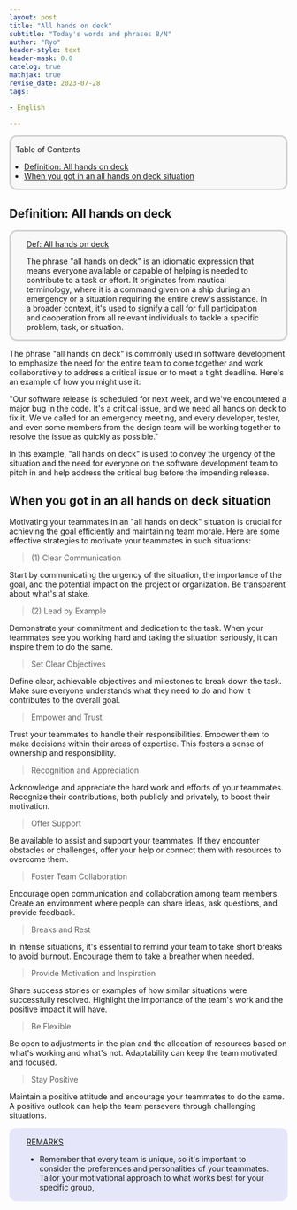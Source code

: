 ```yaml
---
layout: post
title: "All hands on deck"
subtitle: "Today's words and phrases 8/N"
author: "Ryo"
header-style: text
header-mask: 0.0
catelog: true
mathjax: true
revise_date: 2023-07-28
tags:

- English

---
```


<div style='border-radius: 1em; border-style:solid; border-color:#D3D3D3; background-color:#F8F8F8'>

<p class="h4">&nbsp;&nbsp;Table of Contents</p>

<!-- START doctoc generated TOC please keep comment here to allow auto update -->
<!-- DON'T EDIT THIS SECTION, INSTEAD RE-RUN doctoc TO UPDATE -->

- [Definition: All hands on deck](#definition-all-hands-on-deck)
- [When you got in an all hands on deck situation](#when-you-got-in-an-all-hands-on-deck-situation)

<!-- END doctoc generated TOC please keep comment here to allow auto update -->


</div>

## Definition: All hands on deck

<div style='padding-left: 2em; padding-right: 2em; border-radius: 1em; border-style:solid; border-color:#D3D3D3; background-color:#F8F8F8'>
<p class="h4"><ins>Def: All hands on deck</ins></p>

The phrase "all hands on deck" is an idiomatic expression that means everyone available or capable of helping is needed to contribute to a task or effort. It originates from nautical terminology, where it is a command given on a ship during an emergency or a situation requiring the entire crew's assistance. In a broader context, it's used to signify a call for full participation and cooperation from all relevant individuals to tackle a specific problem, task, or situation.

</div>

The phrase "all hands on deck" is commonly used in software development to emphasize the need for the entire team to come together and work collaboratively to address a critical issue or to meet a tight deadline. Here's an example of how you might use it:

"Our software release is scheduled for next week, and we've encountered a major bug in the code. It's a critical issue, and we need all hands on deck to fix it. We've called for an emergency meeting, and every developer, tester, and even some members from the design team will be working together to resolve the issue as quickly as possible."

In this example, "all hands on deck" is used to convey the urgency of the situation and the need for everyone on the software development team to pitch in and help address the critical bug before the impending release.

## When you got in an all hands on deck situation

Motivating your teammates in an "all hands on deck" situation is crucial for achieving the goal efficiently and maintaining team morale. Here are some effective strategies to motivate your teammates in such situations:

> (1) Clear Communication

Start by communicating the urgency of the situation, the importance of the goal, and the potential impact on the project or organization. Be transparent about what's at stake.

> (2) Lead by Example

Demonstrate your commitment and dedication to the task. When your teammates see you working hard and taking the situation seriously, it can inspire them to do the same.

> Set Clear Objectives

Define clear, achievable objectives and milestones to break down the task. Make sure everyone understands what they need to do and how it contributes to the overall goal.

> Empower and Trust

Trust your teammates to handle their responsibilities. Empower them to make decisions within their areas of expertise. This fosters a sense of ownership and responsibility.

> Recognition and Appreciation

Acknowledge and appreciate the hard work and efforts of your teammates. Recognize their contributions, both publicly and privately, to boost their motivation.

> Offer Support

Be available to assist and support your teammates. If they encounter obstacles or challenges, offer your help or connect them with resources to overcome them.

> Foster Team Collaboration

Encourage open communication and collaboration among team members. Create an environment where people can share ideas, ask questions, and provide feedback.

> Breaks and Rest

In intense situations, it's essential to remind your team to take short breaks to avoid burnout. Encourage them to take a breather when needed.

> Provide Motivation and Inspiration

Share success stories or examples of how similar situations were successfully resolved. Highlight the importance of the team's work and the positive impact it will have.

> Be Flexible

Be open to adjustments in the plan and the allocation of resources based on what's working and what's not. Adaptability can keep the team motivated and focused.

> Stay Positive

Maintain a positive attitude and encourage your teammates to do the same. A positive outlook can help the team persevere through challenging situations.

<div style='padding-left: 2em; padding-right: 2em; border-radius: 1em; border-style:solid; border-color:#e6e6fa; background-color:#e6e6fa'>
<p class="h4"><ins>REMARKS</ins></p>

- Remember that every team is unique, so it's important to consider the preferences and personalities of your teammates. Tailor your motivational approach to what works best for your specific group,

</div>